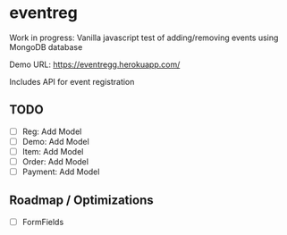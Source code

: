 # eventreg

Work in progress: Vanilla javascript test of adding/removing events using MongoDB database

Demo URL: https://eventregg.herokuapp.com/

Includes API for event registration

## TODO
- [ ] Reg: Add Model
- [ ] Demo: Add Model
- [ ] Item: Add Model
- [ ] Order: Add Model
- [ ] Payment: Add Model

## Roadmap / Optimizations
- [ ] FormFields


